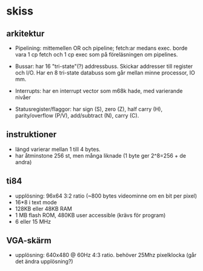 # skiss

## arkitektur
  * Pipelining:
    mittemellen OR och pipeline; fetch:ar medans exec. borde vara 1 cp fetch
    och 1 cp exec som på föreläsningen om pipelines.

  * Bussar:
    har 16 "tri-state"(?) addressbuss. Skickar addresser till
    register och I/O. Har en 8 tri-state databuss som går mellan minne
    processor, IO mm.

  * Interrupts:
    har en interrupt vector som m68k hade, med varierande nivåer

  * Statusregister/flaggor:
    har sign (S), zero (Z), half carry (H), parity/overflow (P/V), add/subtract
    (N), carry (C).

## instruktioner
  * längd varierar mellan 1 till 4 bytes.
  * har åtminstone 256 st, men många liknade (1 byte ger 2^8=256 + de andra)

## ti84
  * upplösning: 96x64 3:2 ratio (~800 bytes videominne om en bit per pixel)
  * 16*8 i text mode
  * 128KB eller 48KB RAM
  * 1 MB flash ROM, 480KB user accessible (krävs för program)
  * 6 eller 15 MHz

## VGA-skärm
  * upplösning: 640x480 @ 60Hz 4:3 ratio.
    behöver 25Mhz pixelklocka (går det ändra upplösning?)
